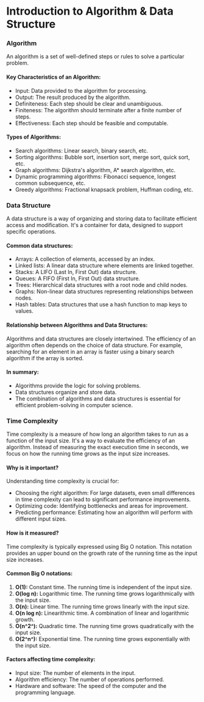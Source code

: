 # Introduction to Algorithm & Data Structure


### Algorithm

An algorithm is a set of well-defined steps or rules to solve a particular problem.

#### Key Characteristics of an Algorithm:
- Input: Data provided to the algorithm for processing.
- Output: The result produced by the algorithm.
- Definiteness: Each step should be clear and unambiguous.
- Finiteness: The algorithm should terminate after a finite number of steps.
- Effectiveness: Each step should be feasible and computable.

#### Types of Algorithms:
- Search algorithms: Linear search, binary search, etc.
- Sorting algorithms: Bubble sort, insertion sort, merge sort, quick sort, etc.
- Graph algorithms: Dijkstra's algorithm, A* search algorithm, etc.
- Dynamic programming algorithms: Fibonacci sequence, longest common subsequence, etc.
- Greedy algorithms: Fractional knapsack problem, Huffman coding, etc.



### Data Structure 

A data structure is a way of organizing and storing data to facilitate efficient access and modification. It's a container for data, designed to support specific operations.

#### Common data structures:
- Arrays: A collection of elements, accessed by an index.
- Linked lists: A linear data structure where elements are linked together.
- Stacks: A LIFO (Last In, First Out) data structure.
- Queues: A FIFO (First In, First Out) data structure.
- Trees: Hierarchical data structures with a root node and child nodes.
- Graphs: Non-linear data structures representing relationships between nodes.
- Hash tables: Data structures that use a hash function to map keys to values.

#### Relationship between Algorithms and Data Structures:
Algorithms and data structures are closely intertwined. The efficiency of an algorithm often depends on the choice of data structure. For example, searching for an element in an array is faster using a binary search algorithm if the array is sorted.

#### In summary:
- Algorithms provide the logic for solving problems.
- Data structures organize and store data.
- The combination of algorithms and data structures is essential for efficient problem-solving in computer science.


### Time Complexity
Time complexity is a measure of how long an algorithm takes to run as a function of the input size. It's a way to evaluate the efficiency of an algorithm. Instead of measuring the exact execution time in seconds, we focus on how the running time grows as the input size increases.

#### Why is it important?
Understanding time complexity is crucial for:

- Choosing the right algorithm: For large datasets, even small differences in time complexity can lead to significant performance improvements.
- Optimizing code: Identifying bottlenecks and areas for improvement.
- Predicting performance: Estimating how an algorithm will perform with different input sizes.

#### How is it measured?
Time complexity is typically expressed using Big O notation. This notation provides an upper bound on the growth rate of the running time as the input size increases.

#### Common Big O notations:

1. **O(1):** Constant time. The running time is independent of the input size.
2. **O(log n):** Logarithmic time. The running time grows logarithmically with the input size.
3. **O(n):** Linear time. The running time grows linearly with the input size.
4. **O(n log n):** Linearithmic time. A combination of linear and logarithmic growth.
5. **O(n^2^):** Quadratic time. The running time grows quadratically with the input size.
6. **O(2^n^):** Exponential time. The running time grows exponentially with the input size.

#### Factors affecting time complexity:
- Input size: The number of elements in the input.
- Algorithm efficiency: The number of operations performed.
- Hardware and software: The speed of the computer and the programming language.